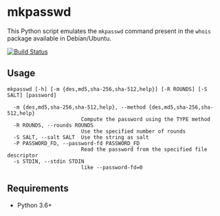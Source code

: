 # mkpasswd

This Python script emulates the `mkpasswd` command present in the `whois` package available in Debian/Ubuntu.

[![Build Status](https://travis-ci.com/ricardobranco777/mkpasswd.svg?branch=master)](https://travis-ci.org/ricardobranco777/mkpasswd)

## Usage

```
mkpasswd [-h] [-m {des,md5,sha-256,sha-512,help}] [-R ROUNDS] [-S SALT] [password]

  -m {des,md5,sha-256,sha-512,help}, --method {des,md5,sha-256,sha-512,help}
                        Compute the password using the TYPE method
  -R ROUNDS, --rounds ROUNDS
                        Use the specified number of rounds
  -S SALT, --salt SALT  Use the string as salt
  -P PASSWORD_FD, --password-fd PASSWORD_FD
                        Read the password from the specified file descriptor
  -s STDIN, --stdin STDIN
                        like --password-fd=0
```

## Requirements

- Python 3.6+
